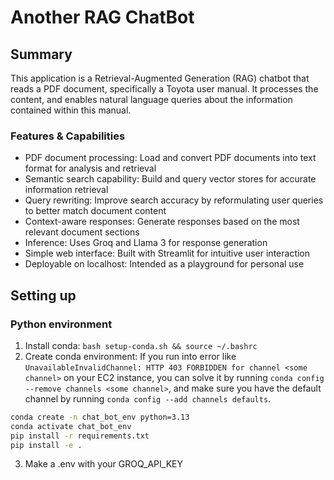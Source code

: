 # Another RAG ChatBot 

## Summary

This application is a Retrieval-Augmented Generation (RAG) chatbot that reads a PDF document, specifically a Toyota user manual. It processes the content, and enables natural language queries about the information contained within this manual.

### Features & Capabilities

* PDF document processing: Load and convert PDF documents into text format for analysis and retrieval
* Semantic search capability: Build and query vector stores for accurate information retrieval
* Query rewriting: Improve search accuracy by reformulating user queries to better match document content
* Context-aware responses: Generate responses based on the most relevant document sections
* Inference: Uses Groq and Llama 3 for response generation
* Simple web interface: Built with Streamlit for intuitive user interaction
* Deployable on localhost: Intended as a playground for personal use 

## Setting up

### Python environment
1. Install conda: `bash setup-conda.sh && source ~/.bashrc`
2. Create conda environment:
   If you run into error like `UnavailableInvalidChannel: HTTP 403 FORBIDDEN for channel <some channel>` on your EC2 instance, you can solve it by running `conda config --remove channels <some channel>`, and make sure you have the default channel by running `conda config --add channels defaults`.
```bash
conda create -n chat_bot_env python=3.13
conda activate chat_bot_env
pip install -r requirements.txt
pip install -e .
```
3. Make a .env with your GROQ_API_KEY
